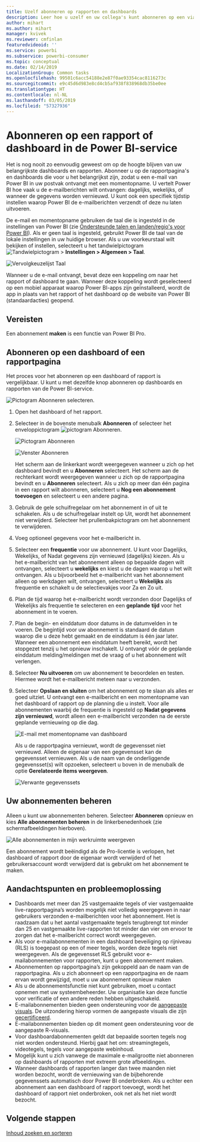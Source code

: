 ```yaml
---
title: Uzelf abonneren op rapporten en dashboards
description: Leer hoe u uzelf en uw collega's kunt abonneren op een via e-mail verzonden momentopname van een Power BI-rapport of -dashboard.
author: mihart
ms.author: mihart
manager: kvivek
ms.reviewer: cmfinlan
featuredvideoid: ''
ms.service: powerbi
ms.subservice: powerbi-consumer
ms.topic: conceptual
ms.date: 02/14/2019
LocalizationGroup: Common tasks
ms.openlocfilehash: 99501c6acc54188e2e87f0ae93354cac8116273c
ms.sourcegitcommit: e9c45d6d983e8cd4cb5af938f838968db35be0ee
ms.translationtype: HT
ms.contentlocale: nl-NL
ms.lasthandoff: 03/05/2019
ms.locfileid: "57327936"
---
```

# <a name="subscribe-to-a-report-or-dashboard-in-power-bi-service"></a>Abonneren op een rapport of dashboard in de Power BI-service 
Het is nog nooit zo eenvoudig geweest om op de hoogte blijven van uw belangrijkste dashboards en rapporten. Abonneer u op de rapportpagina's en dashboards die voor u het belangrijkst zijn, zodat u een e-mail van Power BI in uw postvak ontvangt met een momentopname. U vertelt Power BI hoe vaak u de e-mailberichten wilt ontvangen: dagelijks, wekelijks, of wanneer de gegevens worden vernieuwd. U kunt ook een specifiek tijdstip instellen waarop Power BI de e-mailberichten verzendt of deze nu laten uitvoeren.  

De e-mail en momentopname gebruiken de taal die is ingesteld in de instellingen van Power BI (zie [Ondersteunde talen en landen/regio's voor Power BI](../supported-languages-countries-regions.md)). Als er geen taal is ingesteld, gebruikt Power BI de taal van de lokale instellingen in uw huidige browser. Als u uw voorkeurstaal wilt bekijken of instellen, selecteert u het tandwielpictogram ![Tandwielpictogram](./media/end-user-subscribe/power-bi-settings-icon.png) > **Instellingen > Algemeen > Taal**. 

![Vervolgkeuzelijst Taal](./media/end-user-subscribe/power-bi-language.png)

Wanneer u de e-mail ontvangt, bevat deze een koppeling om naar het rapport of dashboard te gaan. Wanneer deze koppeling wordt geselecteerd op een mobiel apparaat waarop Power BI-apps zijn geïnstalleerd, wordt de app in plaats van het rapport of het dashboard op de website van Power BI (standaardacties) geopend.


## <a name="requirements"></a>Vereisten
Een abonnement **maken** is een functie van Power BI Pro.   

## <a name="subscribe-to-a-dashboard-or-a-report-page"></a>Abonneren op een dashboard of een rapportpagina
Het proces voor het abonneren op een dashboard of rapport is vergelijkbaar. U kunt u met dezelfde knop abonneren op dashboards en rapporten van de Power BI-service.
 
![Pictogram Abonneren selecteren](./media/end-user-subscribe/power-bi-subscribe-orientation.png).

1. Open het dashboard of het rapport.
2. Selecteer in de bovenste menubalk **Abonneren** of selecteer het enveloppictogram ![pictogram Abonneren](./media/end-user-subscribe/power-bi-icon-envelope.png).
   
   ![Pictogram Abonneren](./media/end-user-subscribe/power-bi-subscribe-icon.png)

   ![Venster Abonneren](./media/end-user-subscribe/power-bi-emails-new.png)
    
    Het scherm aan de linkerkant wordt weergegeven wanneer u zich op het dashboard bevindt en u **Abonneren** selecteert. Het scherm aan de rechterkant wordt weergegeven wanneer u zich op de rapportpagina bevindt en u **Abonneren** selecteert. Als u zich op meer dan één pagina in een rapport wilt abonneren, selecteert u **Nog een abonnement toevoegen** en selecteert u een andere pagina. 

4. Gebruik de gele schuifregelaar om het abonnement in of uit te schakelen.  Als u de schuifregelaar instelt op Uit, wordt het abonnement niet verwijderd. Selecteer het prullenbakpictogram om het abonnement te verwijderen.

4. Voeg optioneel gegevens voor het e-mailbericht in. 

5. Selecteer een **frequentie** voor uw abonnement.  U kunt voor Dagelijks, Wekelijks, of Nadat gegevens zijn vernieuwd (dagelijks) kiezen.  Als u het e-mailbericht van het abonnement alleen op bepaalde dagen wilt ontvangen, selecteert u **wekelijks** en kiest u de dagen waarop u het wilt ontvangen.  Als u bijvoorbeeld het e-mailbericht van het abonnement alleen op werkdagen wilt, ontvangen, selecteert u **Wekelijks** als frequentie en schakelt u de selectievakjes voor Za en Zo uit.   

6. Plan de tijd waarop het e-mailbericht wordt verzonden door Dagelijks of Wekelijks als frequentie te selecteren en een **geplande** **tijd** voor het abonnement in te voeren.   

7. Plan de begin- en einddatum door datums in de datumvelden in te voeren. De begintijd voor uw abonnement is standaard de datum waarop die u deze hebt gemaakt en de einddatum is één jaar later. Wanneer een abonnement een einddatum heeft bereikt, wordt het stopgezet tenzij u het opnieuw inschakelt.  U ontvangt vóór de geplande einddatum melding/meldingen met de vraag of u het abonnement wilt verlengen.     

8. Selecteer **Nu uitvoeren** om uw abonnement te beoordelen en testen.  Hiermee wordt het e-mailbericht meteen naar u verzonden. 

8. Selecteer **Opslaan en sluiten** om het abonnement op te slaan als alles er goed uitziet. U ontvangt een e-mailbericht en een momentopname van het dashboard of rapport op de planning die u instelt. Voor alle abonnementen waarbij de frequentie is ingesteld op **Nadat gegevens zijn vernieuwd**, wordt alleen een e-mailbericht verzonden na de eerste geplande vernieuwing op die dag.
   
   ![E-mail met momentopname van dashboard](media/end-user-subscribe/power-bi-subscribe-email.png)
   
    Als u de rapportpagina vernieuwt, wordt de gegevensset niet vernieuwd. Alleen de eigenaar van een gegevensset kan de gegevensset vernieuwen. Als u de naam van de onderliggende gegevensset(s) wilt opzoeken, selecteert u boven in de menubalk de optie **Gerelateerde items weergeven**.
   
    ![Verwante gegevenssets](./media/end-user-subscribe/power-bi-view-related-screen.png)


## <a name="manage-your-subscriptions"></a>Uw abonnementen beheren
Alleen u kunt uw abonnementen beheren. Selecteer **Abonneren** opnieuw en kies **Alle abonnementen beheren** in de linkerbenedenhoek (zie schermafbeeldingen hierboven). 

![Alle abonnementen in mijn werkruimte weergeven](./media/end-user-subscribe/power-bi-manage.png)

Een abonnement wordt beëindigd als de Pro-licentie is verlopen, het dashboard of rapport door de eigenaar wordt verwijderd of het gebruikersaccount wordt verwijderd dat is gebruikt om het abonnement te maken.

## <a name="considerations-and-troubleshooting"></a>Aandachtspunten en probleemoplossing
* Dashboards met meer dan 25 vastgemaakte tegels of vier vastgemaakte live-rapportpagina’s worden mogelijk niet volledig weergegeven in naar gebruikers verzonden e-mailberichten voor het abonnement. Het is raadzaam dat u het aantal vastgemaakte tegels terugbrengt tot minder dan 25 en vastgemaakte live-rapporten tot minder dan vier om ervoor te zorgen dat het e-mailbericht correct wordt weergegeven.  
* Als voor e-mailabonnementen in een dashboard beveiliging op rijniveau (RLS) is toegepast op een of meer tegels, worden deze tegels niet weergegeven.  Als de gegevensset RLS gebruikt voor e-mailabonnementen voor rapporten, kunt u geen abonnement maken.
* Abonnementen op rapportpagina’s zijn gekoppeld aan de naam van de rapportpagina. Als u zich abonneert op een rapportpagina en de naam ervan wordt gewijzigd, moet u uw abonnement opnieuw maken
* Als u de abonnementsfunctie niet kunt gebruiken, moet u contact opnemen met uw systeembeheerder. Uw organisatie kan deze functie voor verificatie of een andere reden hebben uitgeschakeld.  
* E-mailabonnementen bieden geen ondersteuning voor de [aangepaste visuals](../power-bi-custom-visuals.md).  De uitzondering hierop vormen de aangepaste visuals die zijn [gecertificeerd](../power-bi-custom-visuals-certified.md).  
* E-mailabonnementen bieden op dit moment geen ondersteuning voor de aangepaste R-visuals.  
* Voor dashboardabonnementen geldt dat bepaalde soorten tegels nog niet worden ondersteund.  Hierbij gaat het om: streamingtegels, videotegels, tegels voor aangepaste webinhoud.     
* Mogelijk kunt u zich vanwege de maximale e-mailgrootte niet abonneren op dashboards of rapporten met extreem grote afbeeldingen.    
* Wanneer dashboards of rapporten langer dan twee maanden niet worden bezocht, wordt de vernieuwing van de bijbehorende gegevenssets automatisch door Power BI onderbroken.  Als u echter een abonnement aan een dashboard of rapport toevoegt, wordt het dashboard of rapport niet onderbroken, ook net als het niet wordt bezocht.    

## <a name="next-steps"></a>Volgende stappen

[Inhoud zoeken en sorteren](end-user-search-sort.md)
